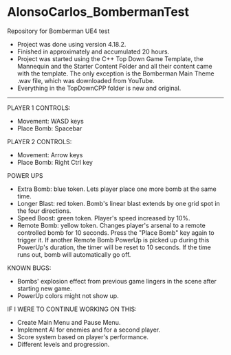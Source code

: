 # AlonsoCarlos_BombermanTest
Repository for Bomberman UE4 test

- Project was done using version 4.18.2.
- Finished in approximately and accumulated 20 hours.
- Project was started using the C++ Top Down Game Template,
  the Mannequin and the Starter Content Folder and all their
  content came with the template. The only exception is the
  Bomberman Main Theme .wav file, which was downloaded from
  YouTube.
- Everything in the TopDownCPP folder is new and original.

-------------------------------------------------------------

PLAYER 1 CONTROLS:
- Movement: WASD keys
- Place Bomb: Spacebar

PLAYER 2 CONTROLS:
- Movement: Arrow keys
- Place Bomb: Right Ctrl key

POWER UPS
- Extra Bomb: blue token. Lets player place one more bomb at the same time.
- Longer Blast: red token. Bomb's linear blast extends by one grid spot in
  the four directions.
- Speed Boost: green token. Player's speed increased by 10%.
- Remote Bomb: yellow token. Changes player's arsenal to a remote controlled
  bomb for 10 seconds. Press the "Place Bomb" key again to trigger it. If 
  another Remote Bomb PowerUp is picked up during this PowerUp's duration,
  the timer will be reset to 10 seconds. If the time runs out, bomb will
  automatically go off.

KNOWN BUGS:
- Bombs' explosion effect from previous game lingers in the scene after starting
  new game.
- PowerUp colors might not show up.

IF I WERE TO CONTINUE WORKING ON THIS:
- Create Main Menu and Pause Menu.
- Implement AI for enemies and for a second player.
- Score system based on player's performance.
- Different levels and progression.
